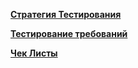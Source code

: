 [**Стратегия Тестирования**](https://docs.google.com/spreadsheets/d/1dWyuZbnUGNboPLJ8H0Ho31C12JXvydAs406ql4X5lsM/edit?usp=sharing)

[**Тестирование требований**](https://docs.google.com/spreadsheets/d/1Ufs5-6OH_a6d5tbjczYOPYOhGtxatBdetl7FyRlrx-k/edit#gid=0)

[**Чек Листы**](https://docs.google.com/spreadsheets/d/1bcX5YpKKNWAOaA4QdOHv41iPdZMf3QgPHW8YijvCPYU/edit#gid=0)

